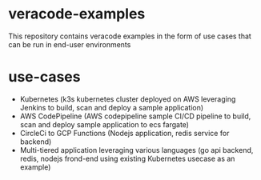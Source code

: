 # veracode-examples
This repository contains veracode examples in the form of use cases that can be run in end-user environments 

# use-cases
- Kubernetes (k3s kubernetes cluster deployed on AWS leveraging Jenkins to build, scan and deploy a sample application)
- AWS CodePipeline (AWS codepipeline sample CI/CD pipeline to build, scan and deploy sample application to ecs fargate)
- CircleCi to GCP Functions (Nodejs application, redis service for backend)
- Multi-tiered application leveraging various languages (go api backend, redis, nodejs frond-end using existing Kubernetes usecase as an example)
